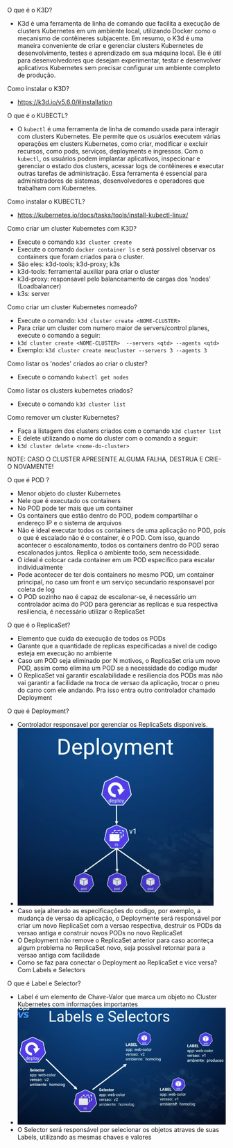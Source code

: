 O que é o K3D?
- K3d é uma ferramenta de linha de comando que facilita a execução de clusters Kubernetes em um ambiente local, utilizando Docker como o mecanismo de contêineres subjacente. Em resumo, o K3d é uma maneira conveniente de criar e gerenciar clusters Kubernetes de desenvolvimento, testes e aprendizado em sua máquina local. Ele é útil para desenvolvedores que desejam experimentar, testar e desenvolver aplicativos Kubernetes sem precisar configurar um ambiente completo de produção.

Como instalar o K3D?
- https://k3d.io/v5.6.0/#installation


O que é o KUBECTL?
- O `kubectl` é uma ferramenta de linha de comando usada para interagir com clusters Kubernetes. Ele permite que os usuários executem várias operações em clusters Kubernetes, como criar, modificar e excluir recursos, como pods, serviços, deployments e ingressos. Com o `kubectl`, os usuários podem implantar aplicativos, inspecionar e gerenciar o estado dos clusters, acessar logs de contêineres e executar outras tarefas de administração. Essa ferramenta é essencial para administradores de sistemas, desenvolvedores e operadores que trabalham com Kubernetes.

Como instalar o KUBECTL?
- https://kubernetes.io/docs/tasks/tools/install-kubectl-linux/


Como criar um cluster Kubernetes com K3D?
- Execute o comando ```k3d cluster create```
- Execute o comando ```docker container ls``` e será possível observar os containers que foram criados para o cluster.
- São eles: k3d-tools; k3d-proxy; k3s
- k3d-tools: ferramental auxiliar para criar o cluster
- k3d-proxy: responsavel pelo balanceamento de cargas dos 'nodes' (Loadbalancer)
- k3s: server

Como criar um cluster Kubernetes nomeado?
- Execute o comando: ```k3d cluster create <NOME-CLUSTER>```
- Para criar um cluster com numero maior de servers/control planes, execute o comando a seguir:
- ```k3d cluster create <NOME-CLUSTER>  --servers <qtd> --agents <qtd>```
- Exemplo: ```k3d cluster create meucluster --servers 3 --agents 3```

Como listar os 'nodes' criados ao criar o cluster?
- Execute o comando ```kubectl get nodes```

Como listar os clusters kubernetes criados?
- Execute o comando ```k3d cluster list```

Como remover um cluster Kubernetes?
- Faça a listagem dos clusters criados com o comando ```k3d cluster list```
- E delete utilizando o nome do cluster com o comando a seguir:
- ```k3d cluster delete <nome-do-cluster>```

NOTE: CASO O CLUSTER APRESENTE ALGUMA FALHA, DESTRUA E CRIE-O NOVAMENTE!

O que é POD ?
- Menor objeto do cluster Kubernetes
- Nele que é executado os containers
- No POD pode ter mais que um container
- Os containers que estão dentro do POD, podem compartilhar o endereço IP e o sistema de arquivos
- Não é ideal executar todos os containers de uma aplicação no POD, pois o que é escalado não é o container, é o POD. Com isso, quando acontecer o escalonamento, todos os containers dentro do POD serao escalonados juntos. Replica o ambiente todo, sem necessidade.
- O ideal é colocar cada container em um POD especifico para escalar individualmente
- Pode acontecer de ter dois containers no mesmo POD, um container principal, no caso um front e um serviço secundario responsavel por coleta de log
- O POD sozinho nao é capaz de escalonar-se, é necessário um controlador acima do POD para gerenciar as replicas e sua respectiva resiliencia, é necessário utilizar o ReplicaSet

O que é o ReplicaSet?
- Elemento que cuida da execução de todos os PODs
- Garante que a quantidade de replicas especificadas a nivel de codigo esteja em execução no ambiente
- Caso um POD seja eliminado por N motivos, o ReplicaSet cria um novo POD, assim como elimina um POD se a necessidade do codigo mudar
- O ReplicaSet vai garantir escalabilidade e resiliencia dos PODs mas não vai garantir a facilidade na troca de versao da aplicação, trocar o pneu do carro com ele andando. Pra isso entra outro controlador chamado Deployment

O que é Deployment?
- Controlador responsavel por gerenciar os ReplicaSets disponiveis.
- ![Deployment.png](.static%2FDeployment.png)
- Caso seja alterado as especificações do codigo, por exemplo, a mudança de versao da aplicação, o Deploymente será responsável por criar um novo ReplicaSet com a versao respectiva, destruir os PODs da versao antiga e construir novos PODs no novo ReplicaSet
- O Deployment não remove o ReplicaSet anterior para caso aconteça algum problema no ReplicaSet novo, seja possivel retornar para a versao antiga com facilidade
- Como se faz para conectar o Deployment ao ReplicaSet e vice versa? Com Labels e Selectors

O que é Label e Selector?
- Label é um elemento de Chave-Valor que marca um objeto no Cluster Kubernetes com informações importantes
- ![LabelSelector.png](.static%2FLabelSelector.png)
- O Selector será responsável por selecionar os objetos atraves de suas Labels, utilizando as mesmas chaves e valores